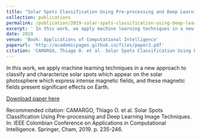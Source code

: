 ```yaml
---
title: "Solar Spots Classification Using Pre-processing and Deep Learning Image Techniques"
collection: publications
permalink: /publication/2019-solar-spots-classification-using-deep-learning-image
excerpt: ' In this work, we apply machine learning techniques in a new approach to classify and characterize solar spots which appear on the solar photosphere which express intense magnetic fields, and these magnetic fields present significant effects on Earth.'
date: 2019
venue: 'Book: Applications of Computational Intelligence'
paperurl: 'http://academicpages.github.io/files/paper2.pdf'
citation: 'CAMARGO, Thiago O. et al. Solar Spots Classification Using Pre-processing and Deep Learning Image Techniques. In: IEEE Colombian Conference on Applications in Computational Intelligence. Springer, Cham, 2019. p. 235-246.'
---
```

 In this work, we apply machine learning techniques in a new approach to classify and characterize solar spots which appear on the solar photosphere which express intense magnetic fields, and these magnetic fields present significant effects on Earth.

[Download paper here](http://academicpages.github.io/files/paper2.pdf)

Recommended citation: CAMARGO, Thiago O. et al. Solar Spots Classification Using Pre-processing and Deep Learning Image Techniques. In: IEEE Colombian Conference on Applications in Computational Intelligence. Springer, Cham, 2019. p. 235-246.